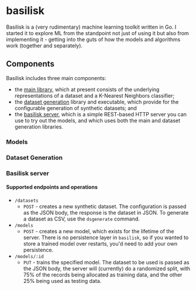 # basilisk

Basilisk is a (very rudimentary) machine learning toolkit written in Go.  I started it to explore ML from the standpoint not just of using it but also from implementing it - getting into the guts of how the models and algorithms work (together and separately).

## Components

Basilisk includes three main components:

- the [main library](#models), which at present consists of the underlying representations of a dataset and a K-Nearest Neighbors classifier;
- the [dataset generation](#dataset-generation) library and executable, which provide for the configurable generation of synthetic datasets; and
- the [basilisk server](#basilisk-server), which is a simple REST-based HTTP server you can use to try out the models, and which uses both the main and dataset generation libraries.

### Models

### Dataset Generation

### Basilisk server

#### Supported endpoints and operations

- `/datasets`
  - `POST` - creates a new synthetic dataset.  The configuration is passed as the JSON body, the response is the dataset in JSON.  To generate a dataset as CSV, use the `dsgenerate` command.
- `/models`
  - `POST` - creates a new model, which exists for the lifetime of the server.  There is no persistence layer in `basilisk`, so if you wanted to store a trained model over restarts, you'd need to add your own persistence.
- `/models/:id`
  - `PUT` - trains the specified model.  The dataset to be used is passed as the JSON body, the server will (currently) do a randomized split, with 75% of the records being allocated as training data, and the other 25% being used as testing data.
